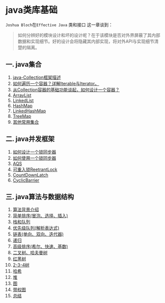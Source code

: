 # java类库基础
`Joshua Bloch`在`Effective Java` 类和接口 这一章谈到：
> 如何分辨好的模块设计和坏的设计呢？在于该模块是否对外界屏蔽了其内部数据和实现细节。好的设计会将隐藏其内部实现，将对外API与实现细节清楚的隔离。


## 一. java集合
1. [java-Collection框架描述](./jc-01.md)
2. [如何遍历一个容器？详解Iterable与Iterator。](./jc-02.md)
3. [从Collection容器的基础功能谈起，如何设计一个容器？]()
4. [ArrayList]()
5. [LinkedList]()
6. [HashMap]()
7. [LinkedHashMap]()
8. [TreeMap]()
9. [其他常用集合]()

## 二. java并发框架

1. [如何设计一个锁同步器]()
2. [如何使用一个锁同步器]()
3. [AQS]()
4. [可重入锁ReetrantLock]()
5. [CountDownLatch]()
6. [CyclicBarrier]()

## 三. java算法与数据结构

1. [算法背景介绍](./data_structures_00.md)
2. [简单排序(冒泡、选择、插入)](./data_structures_01.md)
3. [栈和队列](./data_structures_02.md)
4. [优先级队列(解析表达式)](./data_structures_03.md)
5. [链表(单向、双向、迭代器)](./data_structures_04.md)
6. [递归](./data_structures_05.md)
7. [高级排序(希尔、快速、基数)](./data_structures_06.md)
8. [二叉树、哈夫曼树](./data_structures_07.md)
9. [红黑树](./data_structures_08.md)
10. [2-3-4树](./data_structures_09.md)
11. [哈希](./data_structures_10.md)
12. [堆](./data_structures_11.md)
13. [图](./data_structures_12.md)
14. [带权图](./data_structures_13.md)
15. [总结](./data_structures_14.md)





